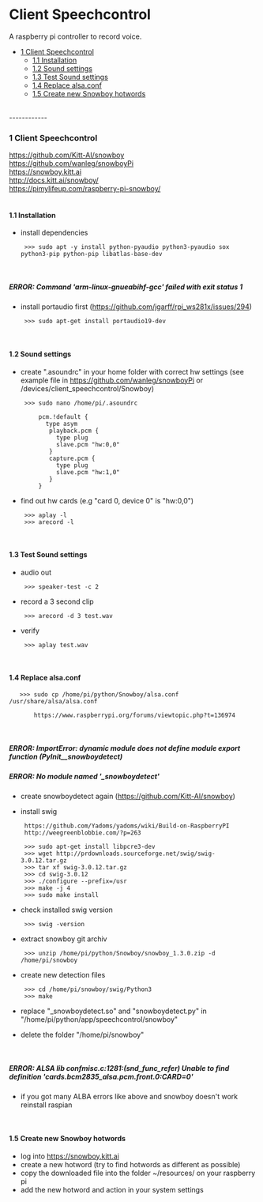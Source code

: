 # Client Speechcontrol

A raspberry pi controller to record voice. 

   * <a href="#1 Client Speechcontrol">1 Client Speechcontrol</a>
      * <a href="#1.1 Installation">1.1 Installation</a>
      * <a href="#1.2 Sound settings">1.2 Sound settings</a>      
      * <a href="#1.3 Test Sound settings">1.3 Test Sound settings</a>
      * <a href="#1.4 Replace alsa.conf">1.4 Replace alsa.conf</a>
      * <a href="#1.5 Create new Snowboy hotwords">1.5 Create new Snowboy hotwords</a>

</br>
------------
</br>

<a name="1 Client Speechcontrol"></a>

### 1 Client Speechcontrol

https://github.com/Kitt-AI/snowboy
</br>
https://github.com/wanleg/snowboyPi 
</br>
https://snowboy.kitt.ai
</br>
http://docs.kitt.ai/snowboy/
</br>
https://pimylifeup.com/raspberry-pi-snowboy/
</br>
</br>

<a name="1.1 Installation"></a>

#### 1.1 Installation

- install dependencies

       >>> sudo apt -y install python-pyaudio python3-pyaudio sox python3-pip python-pip libatlas-base-dev

</br>

##### ERROR: Command 'arm-linux-gnueabihf-gcc' failed with exit status 1

- install portaudio first (https://github.com/jgarff/rpi_ws281x/issues/294)

       >>> sudo apt-get install portaudio19-dev

</br>

<a name="1.2 Sound settings"></a>

#### 1.2 Sound settings

- create ".asoundrc" in your home folder with correct hw settings (see example file in https://github.com/wanleg/snowboyPi or /devices/client_speechcontrol/Snowboy)

       >>> sudo nano /home/pi/.asoundrc

           pcm.!default {
             type asym
              playback.pcm {
                type plug
                slave.pcm "hw:0,0"
              }
              capture.pcm {
                type plug
                slave.pcm "hw:1,0"
              }
           }

- find out hw cards (e.g "card 0, device 0" is "hw:0,0")

       >>> aplay -l
       >>> arecord -l

</br>

<a name="1.3 Test Sound settings"></a>

#### 1.3 Test Sound settings

- audio out

       >>> speaker-test -c 2

- record a 3 second clip 

       >>> arecord -d 3 test.wav

- verify

       >>> aplay test.wav

</br>

<a name="1.4 Replace alsa.conf"></a>

#### 1.4 Replace alsa.conf

       >>> sudo cp /home/pi/python/Snowboy/alsa.conf /usr/share/alsa/alsa.conf

           https://www.raspberrypi.org/forums/viewtopic.php?t=136974

</br>

##### ERROR: ImportError: dynamic module does not define module export function (PyInit__snowboydetect)
##### ERROR: No module named '_snowboydetect'

- create snowboydetect again (https://github.com/Kitt-AI/snowboy)

- install swig 

       https://github.com/Yadoms/yadoms/wiki/Build-on-RaspberryPI
       http://weegreenblobbie.com/?p=263

       >>> sudo apt-get install libpcre3-dev
       >>> wget http://prdownloads.sourceforge.net/swig/swig-3.0.12.tar.gz
       >>> tar xf swig-3.0.12.tar.gz
       >>> cd swig-3.0.12
       >>> ./configure --prefix=/usr
       >>> make -j 4
       >>> sudo make install
 
- check installed swig version

       >>> swig -version

- extract snowboy git archiv

       >>> unzip /home/pi/python/Snowboy/snowboy_1.3.0.zip -d /home/pi/snowboy

- create new detection files

       >>> cd /home/pi/snowboy/swig/Python3 
       >>> make

- replace "_snowboydetect.so" and "snowboydetect.py" in "/home/pi/python/app/speechcontrol/snowboy"

- delete the folder "/home/pi/snowboy"

</br>

##### ERROR: ALSA lib confmisc.c:1281:(snd_func_refer) Unable to find definition 'cards.bcm2835_alsa.pcm.front.0:CARD=0'

- if you got many ALBA errors like above and snowboy doesn't work reinstall raspian

</br>

<a name="1.5 Create new Snowboy hotwords"></a>

#### 1.5 Create new Snowboy hotwords

- log into https://snowboy.kitt.ai
- create a new hotword (try to find hotwords as different as possible)
- copy the downloaded file into the folder ~/resources/ on your raspberry pi
- add the new hotword and action in your system settings